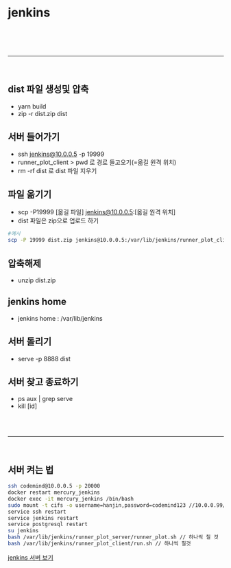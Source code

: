 # jenkins

<br/><br/><br/>

---

<br/>

## dist 파일 생성및 압축

-   yarn build
-   zip -r dist.zip dist

## 서버 들어가기

-   ssh jenkins@10.0.0.5 -p 19999
-   runner_plot_client > pwd 로 경로 들고오기(=옮길 원격 위치)
-   rm -rf dist 로 dist 파일 지우기

## 파일 옮기기

-   scp -P19999 [옮길 파일] jenkins@10.0.0.5:[옮길 원격 위치]
-   dist 파일은 zip으로 업로드 하기

```bash
#예시
scp -P 19999 dist.zip jenkins@10.0.0.5:/var/lib/jenkins/runner_plot_client
```

## 압축해제

-   unzip dist.zip

## jenkins home

-   jenkins home : /var/lib/jenkins

## 서버 돌리기

-   serve -p 8888 dist

## 서버 찾고 종료하기

-   ps aux | grep serve
-   kill [id]

<br/><br/>

---

<br/>

## 서버 켜는 법

```bash
ssh codemind@10.0.0.5 -p 20000
docker restart mercury_jenkins
docker exec -it mercury_jenkins /bin/bash
sudo mount -t cifs -o username=hanjin,password=codemind123 //10.0.0.99/temp /mnt/alex
service ssh restart
service jenkins restart
service postgresql restart
su jenkins
bash /var/lib/jenkins/runner_plot_server/runner_plot.sh // 하나씩 칠 것
bash /var/lib/jenkins/runner_plot_client/run.sh // 하나씩 칠것
```

[jenkins 서버 보기](http://10.0.0.5:18888/)
